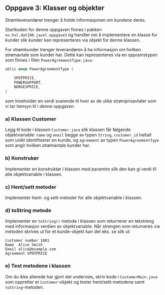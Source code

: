 ## Oppgave 3: Klasser og objekter

Strømleverandører trenger å holde informasjonen om kundene deres. 

Startkoden for denne oppgaven finnes i pakken `no.hvl.dat100.javel.oppgave3` og handler om å implementere en klasse for kunder slik kunder kan representeres via objekt for denne klassen.

For strømkunder trenger leverandøren å ha informasjon om hvilken strømavtale som kunder har. Dette kan representeres via en oppramstypen som finnes i filen `PowerAgreementType.java`:

```java
ublic enum PowerAgreementType {

    SPOTPRICE,
    POWERSUPPORT,
    NORGESPRICE,
}
```

som inneholder en verdi svarende til hver av de ulike strømprisavtaler som vi tar hensyn til i denne oppgaven.

### a) Klassen Customer

Legg til kode i klassen `Customer.java` slik klassen får følgende objektvariable: `name`  og `email` begge av typen `String`, `customer_id` heltall som unikt identifiserer en kunde, og `agreement` av typen `PowerAgreementType` som angir hvilken strømavtale kunder har. 

### b) Konstrukør

Implementer en konstruktør i klassen med paramtre slik den kan gi verdi til alle objektvariable i klassen.

### c) Hent/sett metoder

Implementer hent- og sett-metoder for alle objektvariable i klassen.

### d) toString metode

Implementer en `toString()` metode i klassen som returnerer en tekstreng med informasjon verdien av objektvariable. Når strengen som returneres via metoden skrives ut for et kunde-objekt kan det eks. se slik ut:

```
Customer number 1001
Name  Alice Smith
Email alice@example.com
Agreement SPOTPRICE
```

### e) Test metodene i klassen

Om du ikke allerede har gjort det undervies, skriv kode i `CustomerMain.java` som oppretter et `Customer`-objekt og tester hent/sett-metodene samt `toString`-metoden.
